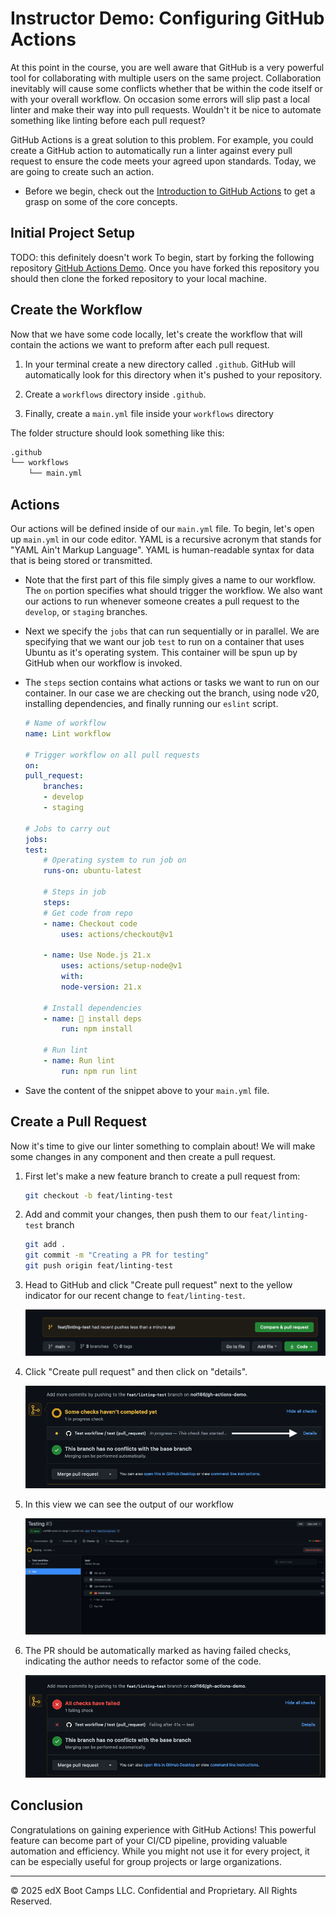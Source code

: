 # Instructor Demo: Configuring GitHub Actions

At this point in the course, you are well aware that GitHub is a very powerful tool for collaborating with multiple users on the same project. Collaboration inevitably will cause some conflicts whether that be within the code itself or with your overall workflow. On occasion some errors will slip past a local linter and make their way into pull requests. Wouldn't it be nice to automate something like linting before each pull request?

GitHub Actions is a great solution to this problem. For example, you could create a GitHub action to automatically run a linter against every pull request to ensure the code meets your agreed upon standards. Today, we are going to create such an action.

* Before we begin, check out the [Introduction to GitHub Actions](https://docs.github.com/en/actions/learn-github-actions/introduction-to-github-actions) to get a grasp on some of the core concepts.

## Initial Project Setup

TODO: this definitely doesn't work
To begin, start by forking the following repository [GitHub Actions Demo](https://github.com/coding-boot-camp/github-actions-demo).  Once you have forked this repository you should then clone the forked repository to your local machine.

## Create the Workflow

Now that we have some code locally, let's create the workflow that will contain the actions we want to preform after each pull request.

1. In your terminal create a new directory called `.github`. GitHub will automatically look for this directory when it's pushed to your repository.

2. Create a `workflows` directory inside `.github`.

3. Finally, create a `main.yml` file inside your `workflows` directory

The folder structure should look something like this:

```md
.github
└── workflows
    └── main.yml
```

## Actions

Our actions will be defined inside of our `main.yml` file. To begin, let's open up `main.yml` in our code editor. YAML is a recursive acronym that stands for "YAML Ain't Markup Language". YAML is human-readable syntax for data that is being stored or transmitted.

* Note that the first part of this file simply gives a name to our workflow. The `on` portion specifies what should trigger the workflow. We also want our actions to run whenever someone creates a pull request to the `develop`, or `staging` branches.

* Next we specify the `jobs` that can run sequentially or in parallel. We are specifying that we want our job `test` to run on a container that uses Ubuntu as it's operating system. This container will be spun up by GitHub when our workflow is invoked.

* The `steps` section contains what actions or tasks we want to run on our container. In our case we are checking out the branch, using node v20, installing dependencies, and finally running our `eslint` script.

    ```yml
    # Name of workflow
    name: Lint workflow

    # Trigger workflow on all pull requests
    on:
    pull_request:
        branches:
        - develop
        - staging

    # Jobs to carry out
    jobs:
    test:
        # Operating system to run job on
        runs-on: ubuntu-latest

        # Steps in job
        steps:
        # Get code from repo
        - name: Checkout code
            uses: actions/checkout@v1

        - name: Use Node.js 21.x
            uses: actions/setup-node@v1
            with:
            node-version: 21.x

        # Install dependencies
        - name: 🧰 install deps
            run: npm install
            
        # Run lint
        - name: Run lint
            run: npm run lint
    ```

* Save the content of the snippet above to your `main.yml` file.

## Create a Pull Request

Now it's time to give our linter something to complain about! We will make some changes in any component and then create a pull request.

1. First let's make a new feature branch to create a pull request from:

    ```sh
    git checkout -b feat/linting-test
    ```

2. Add and commit your changes, then push them to our `feat/linting-test` branch

    ```sh
    git add .
    git commit -m "Creating a PR for testing"
    git push origin feat/linting-test
    ```

3. Head to GitHub and click "Create pull request" next to the yellow indicator for our recent change to `feat/linting-test`.

    ![Pull Request](Images/01-pr.png)

4. Click "Create pull request" and then click on "details".

    ![PR details](Images/02-details.png)

5. In this view we can see the output of our workflow

    ![Workflow](Images/03-output.png)

6. The PR should be automatically marked as having failed checks, indicating the author needs to refactor some of the code.

    ![Failed checks](Images/04-failed.png)

## Conclusion

Congratulations on gaining experience with GitHub Actions! This powerful feature can become part of your CI/CD pipeline, providing valuable automation and efficiency. While you might not use it for every project, it can be especially useful for group projects or large organizations.

---
© 2025 edX Boot Camps LLC. Confidential and Proprietary. All Rights Reserved.
